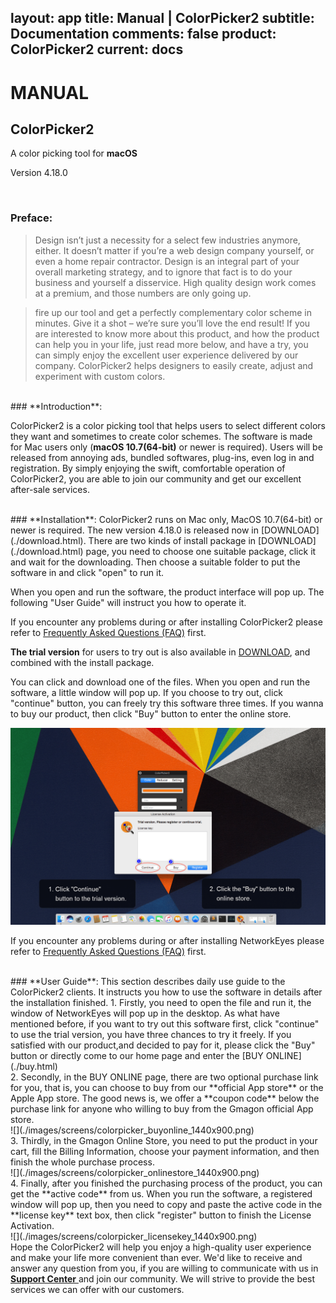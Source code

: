 layout: app
title: Manual | ColorPicker2
subtitle: Documentation
comments: false
product: ColorPicker2
current: docs
---

# MANUAL
## ColorPicker2
A color picking tool for **macOS**

Version 4.18.0


<br>

 ### **Preface**:

>Design isn’t just a necessity for a select few industries anymore, either. It doesn’t matter if you’re a web design company yourself, or even a home repair contractor. Design is an integral part of your overall marketing strategy, and to ignore that fact is to do your business and yourself a disservice. High quality design work comes at a premium, and those numbers are only going up. 

> fire up our tool and get a perfectly complementary color scheme in minutes. Give it a shot – we’re sure you’ll love the end result! If you are interested to know more about this product, and how the product can help you in your life, just read more below, and have a try, you can simply enjoy the excellent user experience delivered by our company. ColorPicker2 helps designers to easily create, adjust and experiment with custom colors. 

<br>
### **Introduction**: 

ColorPicker2 is a color picking tool that helps users to select different colors they want and sometimes to create color schemes. The software is made for Mac users only (**macOS 10.7(64-bit)** or newer is required). Users will be released from annoying ads, bundled softwares, plug-ins, even log in and registration. By simply enjoying the swift, comfortable operation of ColorPicker2, you are able to join our community and get our excellent after-sale services.  

<br>
### **Installation**:
ColorPicker2 runs on Mac only, MacOS 10.7(64-bit) or newer is required. The new version 4.18.0 is released now in [DOWNLOAD](./download.html). 
There are two kinds of install package in [DOWNLOAD](./download.html) page, you need to choose one suitable package, click it and wait for the downloading. Then choose a suitable folder to put the software in and click "open" to run it.   

When you open and run the software, the product interface will pop up. The following "User Guide" will instruct you how to operate it. 

If you encounter any problems during or after installing ColorPicker2 please refer to [Frequently Asked Questions (FAQ)](./faq.html) first.

**The trial version** for users to try out is also available in [DOWNLOAD](./download.html), and combined with the install package.


 You can click and download one of the files. When you open and run the software, a little window will pop up. If you choose to try out, click "continue" button, you can freely try this software three times. If you wanna to buy our product, then click "Buy" button to enter the online store. 

![](./images/screens/colorpicker_trialversion_1440x900.png) 

If you encounter any problems during or after installing NetworkEyes please refer to [Frequently Asked Questions (FAQ)](./faq.html) first.

<br>
### **User Guide**:
This section describes daily use guide to the ColorPicker2 clients. It instructs you how to use the software in details after the installation finished.
1. Firstly, you need to open the file and run it, the window of NetworkEyes will pop up in the desktop. As what have mentioned before, if you want to try out this software first, click "continue" to use the trial version, you have three chances to try it freely. If you satisfied with our product,and decided to pay for it, please click the "Buy" button or directly come to our home page and enter the [BUY ONLINE](./buy.html)
<br>
2. Secondly, in the BUY ONLINE page, there are two optional purchase link for you, that is, you can choose to buy from our **official App store** or the Apple App store. The good news is, we offer a **coupon code** below the purchase link for anyone who willing to buy from the Gmagon official App store. 
<br>
![](./images/screens/colorpicker_buyonline_1440x900.png) 
<br>
3. Thirdly, in the Gmagon Online Store, you need to put the product in your cart, fill the Billing Information, choose your payment information, and then finish the whole purchase process.
<br>
![](./images/screens/colorpicker_onlinestore_1440x900.png) 
<br>
4. Finally, after you finished the purchasing process of the product, you can get the **active code** from us. When you run the software, a registered window will pop up, then you need to copy and paste the active code in the **license key** text box, then click "register" button to finish the License Activation.
<br>
![](./images/screens/colorpicker_licensekey_1440x900.png)  
<br>
Hope the ColorPicker2 will help you enjoy a high-quality user experience and make your life more convenient than ever. We'd like to receive and answer any question from you, if you are willing to communicate with us in <a href="https://gitter.im/Gmagon/support" target="_blank"> <strong>Support Center</strong> </a> and join our community. We will strive to provide the best services we can offer with our customers. 
